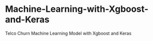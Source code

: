 # Machine-Learning-with-Xgboost-and-Keras
Telco Churn Machine Learning Model with Xgboost and Keras
